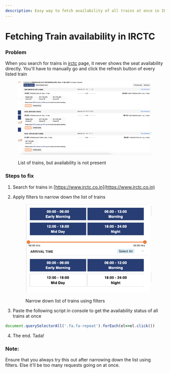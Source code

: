 ```yaml
---
description: Easy way to fetch availability of all trains at once in IRCTC page
---
```


# Fetching Train availability in IRCTC

### Problem

When you search for trains in [irctc](https://www.irctc.co.in) page, it never shows the seat availability directly. You'll have to manually go and click the refresh button of every listed train

<figure><img src=".gitbook/assets/image (2) (1) (1) (1).png" alt=""><figcaption><p>List of trains, but availability is not present</p></figcaption></figure>

### Steps to fix

1. Search for trains in [https://www.irctc.co.in](https://www.irctc.co.in)
2.  Apply filters to narrow down the list of trains

    <figure><img src=".gitbook/assets/image (1) (1) (1) (1).png" alt=""><figcaption><p>Narrow down list of trains using filters</p></figcaption></figure>


3. Paste the following script in console to get the availability status of all trains at once

```javascript
document.querySelectorAll('.fa.fa-repeat').forEach(el=>el.click())
```

4. The end. Tada!



### Note:

Ensure that you always try this out after narrowing down the list using filters. Else it'll be too many requests going on at once.
